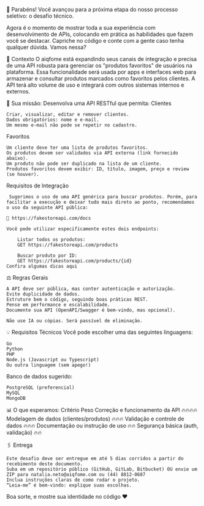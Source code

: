 🎉 Parabéns! Você avançou para a próxima etapa do nosso processo seletivo: o desafio técnico.

Agora é o momento de mostrar toda a sua experiência com desenvolvimento de APIs, colocando em prática as habilidades que fazem você se destacar. Capriche no código e conte com a gente caso tenha qualquer dúvida. Vamos nessa?

📅 Contexto
O aiqfome está expandindo seus canais de integração e precisa de uma API robusta para gerenciar os "produtos favoritos" de usuários na plataforma.
Essa funcionalidade será usada por apps e interfaces web para armazenar e consultar produtos marcados como favoritos pelos clientes. A API terá alto volume de uso e integrará com outros sistemas internos e externos.

🔧 Sua missão:
Desenvolva uma API RESTful que permita:
Clientes

    Criar, visualizar, editar e remover clientes.
    Dados obrigatórios: nome e e-mail.
    Um mesmo e-mail não pode se repetir no cadastro.

Favoritos

    Um cliente deve ter uma lista de produtos favoritos.
    Os produtos devem ser validados via API externa (link fornecido abaixo).
    Um produto não pode ser duplicado na lista de um cliente.
    Produtos favoritos devem exibir: ID, título, imagem, preço e review (se houver).

Requisitos de Integração

     Sugerimos o uso de uma API genérica para buscar produtos. Porém, para facilitar a execução e deixar tudo mais direto ao ponto, recomendamos o uso da seguinte API pública:

    🔗 https://fakestoreapi.com/docs

    Você pode utilizar especificamente estes dois endpoints:

        Listar todos os produtos:
        GET https://fakestoreapi.com/products

        Buscar produto por ID:
        GET https://fakestoreapi.com/products/{id}
    Confira algumas dicas aqui

⚖️ Regras Gerais

    A API deve ser pública, mas conter autenticação e autorização.
    Evite duplicidade de dados.
    Estruture bem o código, seguindo boas práticas REST.
    Pense em performance e escalabilidade.
    Documente sua API (OpenAPI/Swagger é bem-vindo, mas opcional).

    Não use IA ou cópias. Será passível de eliminação.

💡 Requisitos Técnicos
Você pode escolher uma das seguintes linguagens:

    Go
    Python
    PHP
    Node.js (Javascript ou Typescript)
    Ou outra linguagem (sem apego!)

Banco de dados sugerido:

    PostgreSQL (preferencial)
    MySQL
    MongoDB

📊 O que esperamos:
Critério	Peso
Correção e funcionamento da API	🔥🔥🔥🔥
Modelagem de dados (clientes/produtos)	🔥🔥🔥
Validação e controle de dados	🔥🔥🔥
Documentação ou instrução de uso	🔥🔥
Segurança básica (auth, validação)	🔥🔥


🖇️ Entrega

    Este desafio deve ser entregue em até 5 dias corridos a partir do recebimento deste documento.
    Suba em um repositório público (GitHub, GitLab, Bitbucket) OU envie um ZIP para natalia.neto@aiqfome.com ou (44) 8812-0687
    Inclua instruções claras de como rodar o projeto.
    “Leia-me” é bem-vindo: explique suas escolhas.

Boa sorte, e mostre sua identidade no código ❤